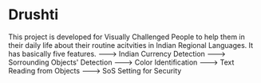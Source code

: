 # Drushti

This project is developed for Visually Challenged People to help them in their daily life about their routine acitvities in Indian Regional Languages.
It has basically five features.
---> Indian Currency Detection
---> Sorrounding Objects' Detection
---> Color Identification
---> Text Reading from Objects
---> SoS Setting for Security

